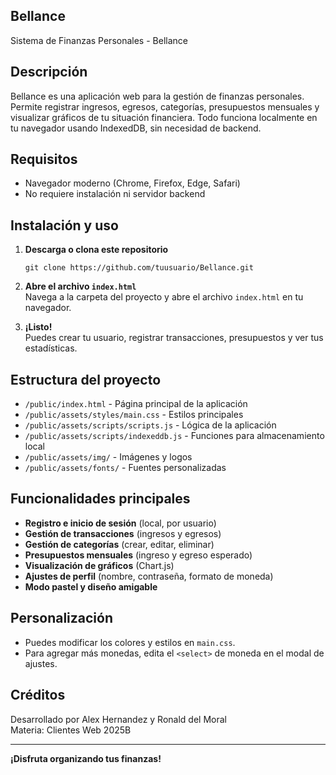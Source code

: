 ## Bellance

Sistema de Finanzas Personales - Bellance

## Descripción

Bellance es una aplicación web para la gestión de finanzas personales. Permite registrar ingresos, egresos, categorías, presupuestos mensuales y visualizar gráficos de tu situación financiera. Todo funciona localmente en tu navegador usando IndexedDB, sin necesidad de backend.

## Requisitos

- Navegador moderno (Chrome, Firefox, Edge, Safari)
- No requiere instalación ni servidor backend

## Instalación y uso

1. **Descarga o clona este repositorio**  
   ```
   git clone https://github.com/tuusuario/Bellance.git
   ```

2. **Abre el archivo `index.html`**  
   Navega a la carpeta del proyecto y abre el archivo `index.html` en tu navegador.

3. **¡Listo!**  
   Puedes crear tu usuario, registrar transacciones, presupuestos y ver tus estadísticas.

## Estructura del proyecto

- `/public/index.html` - Página principal de la aplicación
- `/public/assets/styles/main.css` - Estilos principales
- `/public/assets/scripts/scripts.js` - Lógica de la aplicación
- `/public/assets/scripts/indexeddb.js` - Funciones para almacenamiento local
- `/public/assets/img/` - Imágenes y logos
- `/public/assets/fonts/` - Fuentes personalizadas

## Funcionalidades principales

- **Registro e inicio de sesión** (local, por usuario)
- **Gestión de transacciones** (ingresos y egresos)
- **Gestión de categorías** (crear, editar, eliminar)
- **Presupuestos mensuales** (ingreso y egreso esperado)
- **Visualización de gráficos** (Chart.js)
- **Ajustes de perfil** (nombre, contraseña, formato de moneda)
- **Modo pastel y diseño amigable**

## Personalización

- Puedes modificar los colores y estilos en `main.css`.
- Para agregar más monedas, edita el `<select>` de moneda en el modal de ajustes.

## Créditos

Desarrollado por Alex Hernandez y Ronald del Moral  
Materia: Clientes Web 2025B

---

**¡Disfruta organizando tus finanzas!**